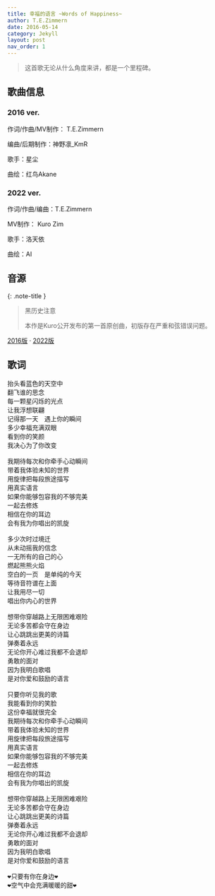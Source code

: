 ```yaml
---
title: 幸福的语言 ~Words of Happiness~
author: T.E.Zimmern
date: 2016-05-14
category: Jekyll
layout: post
nav_order: 1
---
```


>  这首歌无论从什么角度来讲，都是一个里程碑。

## 歌曲信息

### 2016 ver.

作词/作曲/MV制作： T.E.Zimmern

编曲/后期制作：神野凛_KmR

歌手：星尘

曲绘：红鸟Akane

### 2022 ver.

作词/作曲/编曲：T.E.Zimmern

MV制作： Kuro Zim

歌手：洛天依

曲绘：AI

## 音源

{: .note-title }
> 黑历史注意
>
> 本作是Kuro公开发布的第一首原创曲，初版存在严重和弦错误问题。

[2016版](https://www.bilibili.com/video/BV1ss411B7EM) · [2022版](https://www.bilibili.com/video/BV1N24y1X7kz)

## 歌词

<pre>
抬头看蓝色的天空中
翻飞谁的思念
每一颗星闪烁的光点
让我浮想联翩
记得那一天　遇上你的瞬间
多少幸福充满双眼
看到你的笑颜
我决心为了你改变

我期待每次和你牵手心动瞬间
带着我体验未知的世界
用旋律把每段旅途描写
用真实语言
如果你能够包容我的不够完美
一起去修炼
相信在你的耳边
会有我为你唱出的凯旋

多少次时过境迁
从未动摇我的信念
一无所有的自己的心
燃起熊熊火焰
空白的一页　是单纯的今天
等待音符谱在上面
让我用尽一切
唱出你内心的世界

想带你穿越路上无限困难艰险
无论多苦都会守在身边
让心跳跳出更美的诗篇
弹奏着永远
无论你开心难过我都不会退却
勇敢的面对
因为我明白歌唱
是对你爱和鼓励的语言

只要你听见我的歌
我能看到你的笑脸
这份幸福就很完全
我期待每次和你牵手心动瞬间
带着我体验未知的世界
用旋律把每段旅途描写
用真实语言
如果你能够包容我的不够完美
一起去修炼
相信在你的耳边
会有我为你唱出的凯旋

想带你穿越路上无限困难艰险
无论多苦都会守在身边
让心跳跳出更美的诗篇
弹奏着永远
无论你开心难过我都不会退却
勇敢的面对
因为我明白歌唱
是对你爱和鼓励的语言

❤只要有你在身边❤
❤空气中会充满暖暖的甜❤</pre>
